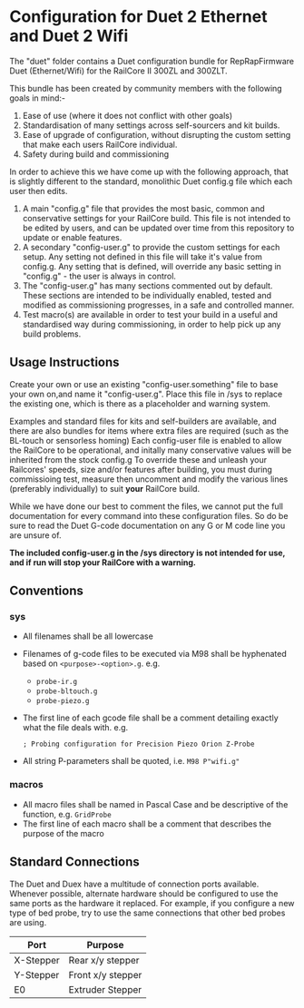 # Configuration for Duet 2 Ethernet and Duet 2 Wifi


The "duet" folder contains a Duet configuration bundle for RepRapFirmware Duet (Ethernet/Wifi) for the RailCore II 300ZL and 300ZLT.

This bundle has been created by community members with the following goals in mind:-

 1. Ease of use (where it does not conflict with other goals)
 1. Standardisation of many settings across self-sourcers and kit builds.
 1. Ease of upgrade of configuration, without disrupting the custom setting that make each users RailCore individual.
 1. Safety during build and commissioning
 
 In order to achieve this we have come up with the following approach, that is slightly different to the standard, monolithic Duet config.g file which each user then edits.
 
 1. A main "config.g" file that provides the most basic, common and conservative settings for your RailCore build. This file is not intended to be edited by users, and can be updated over time from this repository to update or enable features.
 1. A secondary "config-user.g" to provide the custom settings for each setup. Any setting not defined in this file will take it's value from config.g. Any setting that is defined, will override any basic setting in "config.g" - the user is always in control.
 1. The "config-user.g" has many sections commented out by default. These sections are intended to be individually enabled, tested and modified as commissioning progresses, in a safe and controlled manner.
 1. Test macro(s) are available in order to test your build in a useful and standardised way during commissioning, in order to help pick up any build problems.

## Usage Instructions

Create your own or use an existing "config-user.something" file to base your own on,and name it "config-user.g".
Place this file in /sys to replace the existing one, which is there as a placeholder and warning system.

Examples and standard files for kits and self-builders are available, and there are also bundles for items where extra files are required (such as the BL-touch or sensorless homing) 
Each config-user file is enabled to allow the RailCore to be operational, and initally many conservative values
will be inherited from the stock config.g
To override these and unleash your Railcores' speeds, size and/or features after building, you must during commissioing test, measure then uncomment and modify the various lines (preferably individually) to suit **your** RailCore build.

While we have done our best to comment the files, we cannot put the full documentation for every command into these configuration files.
So do be sure to read the Duet G-code documentation on any G or M code line you are unsure of.

 **The included config-user.g in the /sys directory is not intended for use, and if run will stop your RailCore with a warning.**

## Conventions

### sys

* All filenames shall be all lowercase
* Filenames of g-code files to be executed via M98 shall be hyphenated based on `<purpose>-<option>.g`.  e.g.
  * `probe-ir.g`
  * `probe-bltouch.g`
  * `probe-piezo.g`
* The first line of each gcode file shall be a comment detailing exactly what the file deals with.  e.g.

  `; Probing configuration for Precision Piezo Orion Z-Probe`
* All string P-parameters shall be quoted, i.e. `M98 P"wifi.g"`

### macros

* All macro files shall be named in Pascal Case and be descriptive of the function, e.g. `GridProbe`
* The first line of each macro shall be a comment that describes the purpose of the macro

## Standard Connections

The Duet and Duex have a multitude of connection ports available.  Whenever possible, alternate hardware should be configured to use the same ports as the hardware it replaced.  For example, if you configure a new type of bed probe, try to use the same connections that other bed probes are using.

| Port      | Purpose           |
|-----------|-------------------|
| X-Stepper | Rear x/y stepper  |
| Y-Stepper | Front x/y stepper |
| E0        | Extruder Stepper  |
